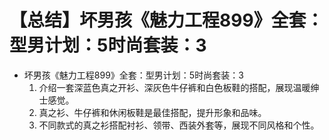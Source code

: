 # 【总结】坏男孩《魅力工程899》全套：型男计划：5时尚套装：3

-   坏男孩《魅力工程899》全套：型男计划：5时尚套装：3
    1.  介绍一套深蓝色真之开衫、深灰色牛仔裤和白色板鞋的搭配，展现温暖绅士感觉。
    2.  真之衫、牛仔裤和休闲板鞋是最佳搭配，提升形象和品味。
    3.  不同款式的真之衫搭配衬衫、领带、西装外套等，展现不同风格和个性。
